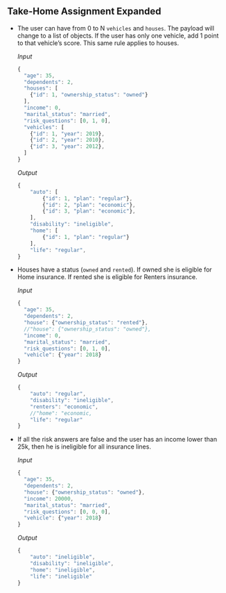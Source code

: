 ## Take-Home Assignment Expanded

-  The user can have from 0 to N `vehicles` and `houses`. The payload will change to a list of objects. If the user has only one vehicle, add 1 point to that vehicle’s score. This same rule applies to houses. 
    
    _Input_
    
    ```jsx
    {
      "age": 35,
      "dependents": 2,
      "houses": [
        {"id": 1, "ownership_status": "owned"}
      ],
      "income": 0,
      "marital_status": "married",
      "risk_questions": [0, 1, 0],
      "vehicles": [
        {"id": 1, "year": 2019},
        {"id": 2, "year": 2010},
        {"id": 3, "year": 2012},
      ]
    }
    ```
  
    _Output_

    ```jsx
    {
        "auto": [
            {"id": 1, "plan": "regular"},
            {"id": 2, "plan": "economic"},
            {"id": 3, "plan": "economic"},
        ],
        "disability": "ineligible",
        "home": [
            {"id": 1, "plan": "regular"}
        ],
        "life": "regular",
    }
    ```


- Houses have a status (`owned` and `rented`). If owned she is eligible for Home insurance. If rented she is eligible for Renters insurance.

    _Input_
    
    ```jsx
    {
      "age": 35,
      "dependents": 2,
      "house": {"ownership_status": "rented"},
      //"house": {"ownership_status": "owned"},
      "income": 0,
      "marital_status": "married",
      "risk_questions": [0, 1, 0],
      "vehicle": {"year": 2018}
    }
    ```
    
    _Output_
    
    ```jsx
    {
        "auto": "regular",
        "disability": "ineligible",
        "renters": "economic",
        //"home": "economic, 
        "life": "regular"
    }
    ```
    


-  If all the risk answers are false and the user has an income lower than 25k, then he is ineligible for all insurance lines.
    
    _Input_
    
    ```jsx
    {
      "age": 35,
      "dependents": 2,
      "house": {"ownership_status": "owned"},
      "income": 20000,
      "marital_status": "married",
      "risk_questions": [0, 0, 0],
      "vehicle": {"year": 2018}
    }
    
    ```
    
    _Output_
    
    ```jsx
    {
        "auto": "ineligible",
        "disability": "ineligible",
        "home": "ineligible",
        "life": "ineligible"
    }

    ```
